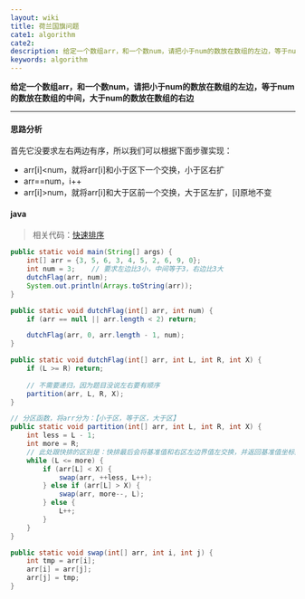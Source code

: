 ```yaml
---
layout: wiki
title: 荷兰国旗问题
cate1: algorithm
cate2: 
description: 给定一个数组arr，和一个数num，请把小于num的数放在数组的左边，等于num的数放在数组的中间，大于num的数放在数组的右边
keywords: algorithm
---
```




**给定一个数组arr，和一个数num，请把小于num的数放在数组的左边，等于num的数放在数组的中间，大于num的数放在数组的右边**

------



#### 思路分析

首先它没要求左右两边有序，所以我们可以根据下面步骤实现：

- arr[i]<num，就将arr[i]和小于区下一个交换，小于区右扩
- arr==num，i++
- arr[i]>num，就将arr[i]和大于区前一个交换，大于区左扩，[i]原地不变



#### java

> 相关代码：[快速排序](https://carpedx.com/wiki/algorithm-quick-sort/)

```java
public static void main(String[] args) {
    int[] arr = {3, 5, 6, 3, 4, 5, 2, 6, 9, 0};
    int num = 3;	// 要求左边比3小，中间等于3，右边比3大
    dutchFlag(arr, num);
    System.out.println(Arrays.toString(arr));
}

public static void dutchFlag(int[] arr, int num) {
    if (arr == null || arr.length < 2) return;

    dutchFlag(arr, 0, arr.length - 1, num);
}

public static void dutchFlag(int[] arr, int L, int R, int X) {
    if (L >= R) return;
    
    // 不需要递归，因为题目没说左右要有顺序
	partition(arr, L, R, X);
}

// 分区函数，将arr分为：【小于区，等于区，大于区】
public static void partition(int[] arr, int L, int R, int X) {
    int less = L - 1;
    int more = R;
    // 此处跟快排的区别是：快排最后会将基准值和右区左边界值左交换，并返回基准值坐标然后递归
    while (L <= more) {
        if (arr[L] < X) {
            swap(arr, ++less, L++);
        } else if (arr[L] > X) {
            swap(arr, more--, L);
        } else {
            L++;
        }
    }
}

public static void swap(int[] arr, int i, int j) {
    int tmp = arr[i];
    arr[i] = arr[j];
    arr[j] = tmp;
}
```

